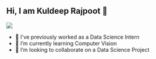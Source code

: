 ## Hi, I am Kuldeep Rajpoot 👋

<div align='left'>
<img src='https://readme-typing-svg.herokuapp.com/?font=ubuntu&color=FFFFFF&center=true&lines=Data+Science+Aspirant'/>
</div>

- 🔭 I've previously worked as a Data Science Intern
- 🌱 I’m currently learning Computer Vision
- 👯 I’m looking to collaborate on a Data Science Project
